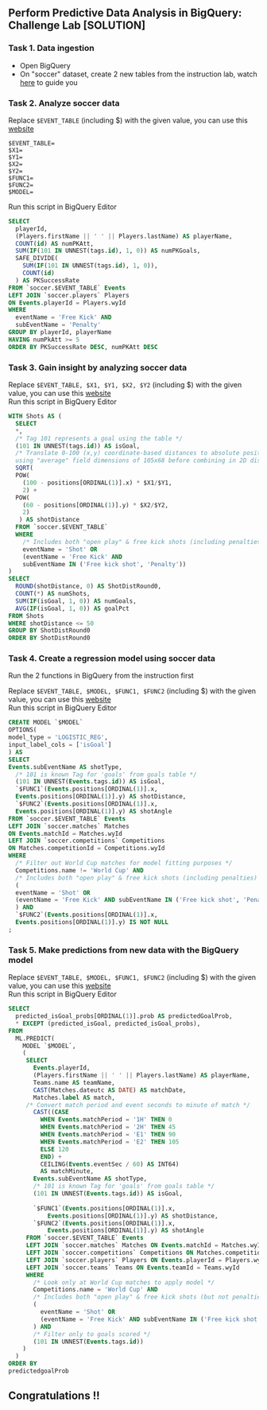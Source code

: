 ## Perform Predictive Data Analysis in BigQuery: Challenge Lab [SOLUTION]

### Task 1. Data ingestion
* Open BigQuery
* On "soccer" dataset, create 2 new tables from the instruction lab, watch [here](https://console.cloud.google.com/functions/add) to guide you

### Task 2. Analyze soccer data
Replace ```$EVENT_TABLE``` (including $) with the given value, you can use this [website](https://www.browserling.com/tools/text-replace) <br />
```
$EVENT_TABLE=
$X1=
$Y1=
$X2=
$Y2=
$FUNC1=
$FUNC2=
$MODEL=
```
Run this script in BigQuery Editor
```sql
SELECT
  playerId,
  (Players.firstName || ' ' || Players.lastName) AS playerName,
  COUNT(id) AS numPKAtt,
  SUM(IF(101 IN UNNEST(tags.id), 1, 0)) AS numPKGoals,
  SAFE_DIVIDE(
    SUM(IF(101 IN UNNEST(tags.id), 1, 0)),
    COUNT(id)
  ) AS PKSuccessRate
FROM `soccer.$EVENT_TABLE` Events
LEFT JOIN `soccer.players` Players
ON Events.playerId = Players.wyId
WHERE
  eventName = 'Free Kick' AND
  subEventName = 'Penalty'
GROUP BY playerId, playerName
HAVING numPkAtt >= 5
ORDER BY PKSuccessRate DESC, numPKAtt DESC
```

### Task 3. Gain insight by analyzing soccer data
Replace ```$EVENT_TABLE, $X1, $Y1, $X2, $Y2``` (including $) with the given value, you can use this [website](https://www.browserling.com/tools/text-replace) <br />
Run this script in BigQuery Editor
```sql
WITH Shots AS (
  SELECT
  *,
  /* Tag 101 represents a goal using the table */
  (101 IN UNNEST(tags.id)) AS isGoal,
  /* Translate 0-100 (x,y) coordinate-based distances to absolute positions
  using "average" field dimensions of 105x68 before combining in 2D dist calc */
  SQRT(
  POW(
    (100 - positions[ORDINAL(1)].x) * $X1/$Y1,
    2) +
  POW(
    (60 - positions[ORDINAL(1)].y) * $X2/$Y2,
    2)
   ) AS shotDistance
  FROM `soccer.$EVENT_TABLE`
  WHERE
    /* Includes both "open play" & free kick shots (including penalties) */
    eventName = 'Shot' OR
    (eventName = 'Free Kick' AND
    subEventName IN ('Free kick shot', 'Penalty'))
)
SELECT
  ROUND(shotDistance, 0) AS ShotDistRound0,
  COUNT(*) AS numShots,
  SUM(IF(isGoal, 1, 0)) AS numGoals,
  AVG(IF(isGoal, 1, 0)) AS goalPct
FROM Shots
WHERE shotDistance <= 50
GROUP BY ShotDistRound0
ORDER BY ShotDistRound0
```

### Task 4. Create a regression model using soccer data
Run the 2 functions in BigQuery from the instruction first

Replace ```$EVENT_TABLE, $MODEL, $FUNC1, $FUNC2``` (including $) with the given value, you can use this [website](https://www.browserling.com/tools/text-replace) <br />
Run this script in BigQuery Editor
```sql
CREATE MODEL `$MODEL`
OPTIONS(
model_type = 'LOGISTIC_REG',
input_label_cols = ['isGoal']
) AS
SELECT
Events.subEventName AS shotType,
  /* 101 is known Tag for 'goals' from goals table */
  (101 IN UNNEST(Events.tags.id)) AS isGoal,
  `$FUNC1`(Events.positions[ORDINAL(1)].x,
  Events.positions[ORDINAL(1)].y) AS shotDistance,
  `$FUNC2`(Events.positions[ORDINAL(1)].x,
  Events.positions[ORDINAL(1)].y) AS shotAngle
FROM `soccer.$EVENT_TABLE` Events
LEFT JOIN `soccer.matches` Matches
ON Events.matchId = Matches.wyId
LEFT JOIN `soccer.competitions` Competitions
ON Matches.competitionId = Competitions.wyId
WHERE
  /* Filter out World Cup matches for model fitting purposes */
  Competitions.name != 'World Cup' AND
  /* Includes both "open play" & free kick shots (including penalties) */
  (
  eventName = 'Shot' OR
  (eventName = 'Free Kick' AND subEventName IN ('Free kick shot', 'Penalty'))
  ) AND
  `$FUNC2`(Events.positions[ORDINAL(1)].x,
  Events.positions[ORDINAL(1)].y) IS NOT NULL
;
```

### Task 5. Make predictions from new data with the BigQuery model
Replace ```$EVENT_TABLE, $MODEL, $FUNC1, $FUNC2``` (including $) with the given value, you can use this [website](https://www.browserling.com/tools/text-replace) <br />
Run this script in BigQuery Editor
```sql
SELECT
  predicted_isGoal_probs[ORDINAL(1)].prob AS predictedGoalProb,
  * EXCEPT (predicted_isGoal, predicted_isGoal_probs),
FROM
  ML.PREDICT(
    MODEL `$MODEL`, 
    (
     SELECT
       Events.playerId,
       (Players.firstName || ' ' || Players.lastName) AS playerName,
       Teams.name AS teamName,
       CAST(Matches.dateutc AS DATE) AS matchDate,
       Matches.label AS match,
     /* Convert match period and event seconds to minute of match */
       CAST((CASE
         WHEN Events.matchPeriod = '1H' THEN 0
         WHEN Events.matchPeriod = '2H' THEN 45
         WHEN Events.matchPeriod = 'E1' THEN 90
         WHEN Events.matchPeriod = 'E2' THEN 105
         ELSE 120
         END) +
         CEILING(Events.eventSec / 60) AS INT64)
         AS matchMinute,
       Events.subEventName AS shotType,
       /* 101 is known Tag for 'goals' from goals table */
       (101 IN UNNEST(Events.tags.id)) AS isGoal,
     
       `$FUNC1`(Events.positions[ORDINAL(1)].x,
           Events.positions[ORDINAL(1)].y) AS shotDistance,
       `$FUNC2`(Events.positions[ORDINAL(1)].x,
           Events.positions[ORDINAL(1)].y) AS shotAngle
     FROM `soccer.$EVENT_TABLE` Events
     LEFT JOIN `soccer.matches` Matches ON Events.matchId = Matches.wyId
     LEFT JOIN `soccer.competitions` Competitions ON Matches.competitionId = Competitions.wyId
     LEFT JOIN `soccer.players` Players ON Events.playerId = Players.wyId
     LEFT JOIN `soccer.teams` Teams ON Events.teamId = Teams.wyId
     WHERE
       /* Look only at World Cup matches to apply model */
       Competitions.name = 'World Cup' AND
       /* Includes both "open play" & free kick shots (but not penalties) */
       (
         eventName = 'Shot' OR
         (eventName = 'Free Kick' AND subEventName IN ('Free kick shot'))
       ) AND
       /* Filter only to goals scored */
       (101 IN UNNEST(Events.tags.id))
    )
  )
ORDER BY
predictedgoalProb
```

## Congratulations !! 
